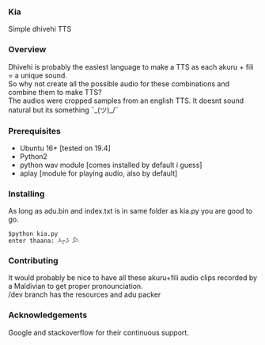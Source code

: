 ### Kia
Simple dhivehi TTS

### Overview
Dhivehi is probably the easiest language to make a TTS as each akuru + fili = a unique sound.  
So why not create all the possible audio for these combinations and combine them to make TTS?  
The audios were cropped samples from an english TTS. It doesnt sound natural but its something  ¯\_(ツ)_/¯  

### Prerequisites
- Ubuntu 16+ [tested on 19.4]  
- Python2  
- python wav module [comes installed by default i guess]  
- aplay [module for playing audio, also by default]

### Installing
As long as adu.bin and index.txt is in same folder as kia.py you are good to go.    
```
$python kia.py  
enter thaana: ހެލޯ ދުނިޔެ
```

### Contributing
It would probably be nice to have all these akuru+fili audio clips recorded by a Maldivian to get proper pronounciation.  
/dev branch has the resources and adu packer  

### Acknowledgements
Google and stackoverflow for their continuous support.
